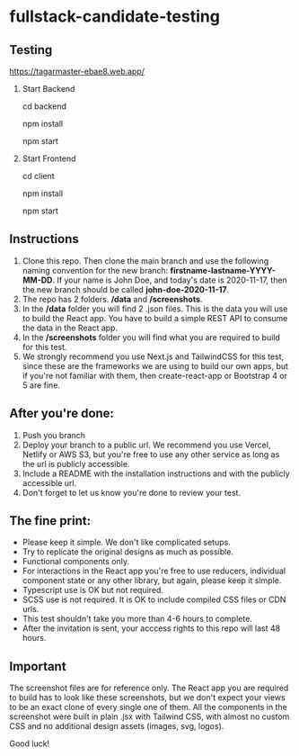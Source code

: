 # fullstack-candidate-testing

## Testing

https://tagarmaster-ebae8.web.app/

1.  Start Backend

    cd backend

    npm install

    npm start

2.  Start Frontend

    cd client

    npm install

    npm start

## Instructions

1. Clone this repo. Then clone the main branch and use the following naming convention for the new branch: **firstname-lastname-YYYY-MM-DD**. If your name is John Doe, and today's date is 2020-11-17, then the new branch should be called **john-doe-2020-11-17**.
2. The repo has 2 folders. **/data** and **/screenshots**.
3. In the **/data** folder you will find 2 .json files. This is the data you will use to build the React app. You have to build a simple REST API to consume the data in the React app.
4. In the **/screenshots** folder you will find what you are required to build for this test.
5. We strongly recommend you use Next.js and TailwindCSS for this test, since these are the frameworks we are using to build our own apps, but if you're not familiar with them, then create-react-app or Bootstrap 4 or 5 are fine.

## After you're done:

1. Push you branch
2. Deploy your branch to a public url. We recommend you use Vercel, Netlify or AWS S3, but you're free to use any other service as long as the url is publicly accessible.
3. Include a README with the installation instructions and with the publicly accessible url.
4. Don't forget to let us know you're done to review your test.

## The fine print:

- Please keep it simple. We don't like complicated setups.
- Try to replicate the original designs as much as possible.
- Functional components only.
- For interactions in the React app you're free to use reducers, individual component state or any other library, but again, please keep it simple.
- Typescript use is OK but not required.
- SCSS use is not required. It is OK to include compiled CSS files or CDN urls.
- This test shouldn't take you more than 4-6 hours to complete.
- After the invitation is sent, your acccess rights to this repo will last 48 hours.

## Important

The screenshot files are for reference only. The React app you are required to build has to look like these screenshots, but we don't expect your views to be an exact clone of every single one of them. All the components in the screenshot were built in plain .jsx with Tailwind CSS, with almost no custom CSS and no additional design assets (images, svg, logos).

Good luck!
